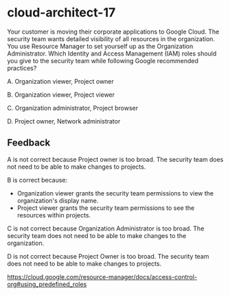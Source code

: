 # cloud-architect-17

Your customer is moving their corporate applications to Google Cloud. The security team wants detailed visibility of all resources in the organization. You use Resource Manager to set yourself up as the Organization Administrator. Which Identity and Access Management (IAM) roles should you give to the security team while following Google recommended practices?

A. Organization viewer, Project owner

B. Organization viewer, Project viewer

C. Organization administrator, Project browser

D. Project owner, Network administrator

## Feedback

A is not correct because Project owner is too broad. The security team does not need to be able to make changes to projects.

B is correct because:
- Organization viewer grants the security team permissions to view the organization's display name.
- Project viewer grants the security team permissions to see the resources within projects.

C is not correct because Organization Administrator is too broad. The security team does not need to be able to make changes to the organization.

D is not correct because Project Owner is too broad. The security team does not need to be able to make changes to projects.

https://cloud.google.com/resource-manager/docs/access-control-org#using_predefined_roles